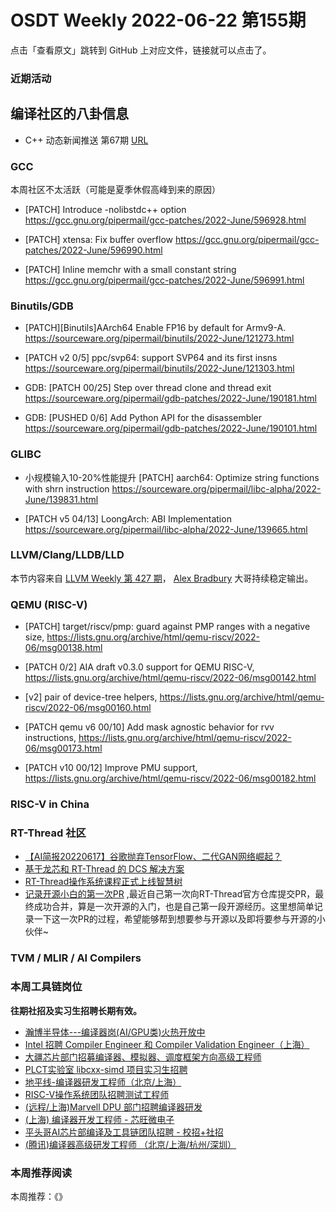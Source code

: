 # OSDT Weekly 2022-06-22 第155期

点击「查看原文」跳转到 GitHub 上对应文件，链接就可以点击了。

### 近期活动

## 编译社区的八卦信息

- C++ 动态新闻推送 第67期 [URL](https://zhuanlan.zhihu.com/p/530367102)

### GCC

本周社区不太活跃（可能是夏季休假高峰到来的原因）
- [PATCH] Introduce -nolibstdc++ option
  https://gcc.gnu.org/pipermail/gcc-patches/2022-June/596928.html

- [PATCH] xtensa: Fix buffer overflow
  https://gcc.gnu.org/pipermail/gcc-patches/2022-June/596990.html

- [PATCH] Inline memchr with a small constant string
  https://gcc.gnu.org/pipermail/gcc-patches/2022-June/596991.html

### Binutils/GDB

- [PATCH][Binutils]AArch64 Enable FP16 by default for Armv9-A.
  https://sourceware.org/pipermail/binutils/2022-June/121273.html

- [PATCH v2 0/5] ppc/svp64: support SVP64 and its first insns
  https://sourceware.org/pipermail/binutils/2022-June/121303.html

- GDB: [PATCH 00/25] Step over thread clone and thread exit
  https://sourceware.org/pipermail/gdb-patches/2022-June/190181.html

- GDB: [PUSHED 0/6] Add Python API for the disassembler
  https://sourceware.org/pipermail/gdb-patches/2022-June/190101.html

### GLIBC

- 小规模输入10-20%性能提升
  [PATCH] aarch64: Optimize string functions with shrn instruction
  https://sourceware.org/pipermail/libc-alpha/2022-June/139831.html

- [PATCH v5 04/13] LoongArch: ABI Implementation
  https://sourceware.org/pipermail/libc-alpha/2022-June/139665.html

### LLVM/Clang/LLDB/LLD

本节内容来自 [LLVM Weekly 第 427 期](http://llvmweekly.org/issue/427)，
[Alex Bradbury](https://www.linkedin.com/in/alex-bradbury/) 大哥持续稳定输出。

### QEMU (RISC-V)

- [PATCH] target/riscv/pmp: guard against PMP ranges with a negative size,
  https://lists.gnu.org/archive/html/qemu-riscv/2022-06/msg00138.html

- [PATCH 0/2] AIA draft v0.3.0 support for QEMU RISC-V,
  https://lists.gnu.org/archive/html/qemu-riscv/2022-06/msg00142.html

- [v2] pair of device-tree helpers,
  https://lists.gnu.org/archive/html/qemu-riscv/2022-06/msg00160.html

- [PATCH qemu v6 00/10] Add mask agnostic behavior for rvv instructions,
  https://lists.gnu.org/archive/html/qemu-riscv/2022-06/msg00173.html

- [PATCH v10 00/12] Improve PMU support,
  https://lists.gnu.org/archive/html/qemu-riscv/2022-06/msg00182.html

### RISC-V in China

### RT-Thread 社区

- [【AI简报20220617】谷歌抛弃TensorFlow、二代GAN网络崛起？](https://mp.weixin.qq.com/s/cQ-qEidijYgm98Nd6C_0_Q)
- [基于龙芯和 RT-Thread 的 DCS 解决方案](https://mp.weixin.qq.com/s/bl-oYwKrs-nOHYrOX604og)
- [RT-Thread操作系统课程正式上线智慧树](https://mp.weixin.qq.com/s/h5P2MaKWr0CSXgX8h7gdxg)
- [记录开源小白的第一次PR](https://mp.weixin.qq.com/s/j7bvadBHBP9SGsl0YkfQWg) ,最近自己第一次向RT-Thread官方仓库提交PR，最终成功合并，算是一次开源的入门，也是自己第一段开源经历。这里想简单记录一下这一次PR的过程，希望能够帮到想要参与开源以及即将要参与开源的小伙伴~


### TVM / MLIR / AI Compilers

### 本周工具链岗位

**往期社招及实习生招聘长期有效。**

- [瀚博半导体---编译器岗(AI/GPU类)火热开放中](https://mp.weixin.qq.com/s/8_KjZYa2Il4PglaGyBWk4Q)
- [Intel 招聘 Compiler Engineer 和 Compiler Validation Engineer（上海）](https://mp.weixin.qq.com/s/I3DWxXODNoLRr0kN2xMZLQ)
- [大疆芯片部门招募编译器、模拟器、调度框架方向高级工程师](https://mp.weixin.qq.com/s/Wn5NzAtUTwQNXKRvMVQWLA)
- [PLCT实验室 libcxx-simd 项目实习生招聘](https://mp.weixin.qq.com/s/EIVx5cY74GlodirySY97Qw)
- [地平线-编译器研发工程师（北京/上海）](https://mp.weixin.qq.com/s/MYObl7iWIbyrTz9hCmKWYA)
- [RISC-V操作系统团队招聘测试工程师](https://mp.weixin.qq.com/s/inLFS4pI1F74m_oJ2I7xjQ)
- [(远程/上海)Marvell DPU 部门招聘编译器研发](https://mp.weixin.qq.com/s/B6JjAhF3TZjezD1tjYHDaw)
- [(上海) 编译器开发工程师 - 芯旺微电子](https://mp.weixin.qq.com/s/nqe1-7qffnc0CaejYkpKyw)
- [平头哥AI芯片部编译及工具链团队招聘 - 校招+社招](https://mp.weixin.qq.com/s/kARbXtJotRPCNMrV-yOanA)
- [(腾讯)编译器高级研发工程师 （北京/上海/杭州/深圳）](https://mp.weixin.qq.com/s/DF-2qmHmpKZtJ1djHXM1Ug)

### 本周推荐阅读

本周推荐：《》
